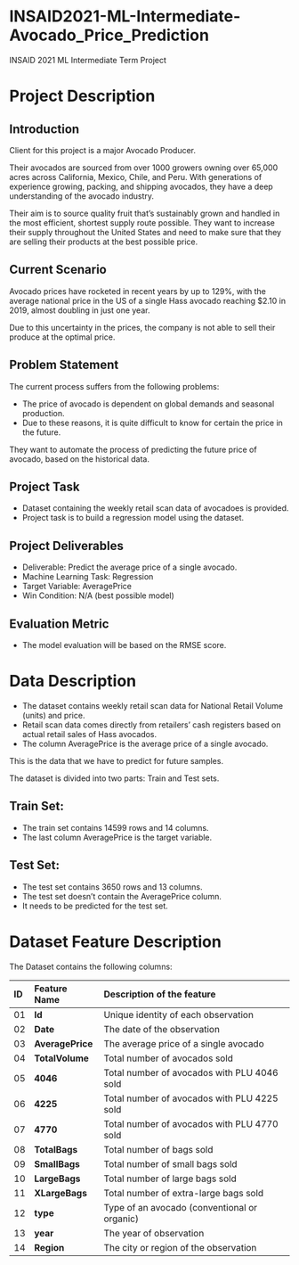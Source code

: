# INSAID2021-ML-Intermediate-Avocado_Price_Prediction
INSAID 2021 ML Intermediate Term Project
# Project Description
## Introduction
Client for this project is a major Avocado Producer.

Their avocados are sourced from over 1000 growers owning over 65,000 acres across California, Mexico, Chile, and Peru.
With generations of experience growing, packing, and shipping avocados, they have a deep understanding of the avocado industry.

Their aim is to source quality fruit that’s sustainably grown and handled in the most efficient, shortest supply route possible.
They want to increase their supply throughout the United States and need to make sure that they are selling their products at the best possible price.

## Current Scenario
Avocado prices have rocketed in recent years by up to 129%, with the average national price in the US of a single Hass avocado reaching $2.10 in 2019, almost doubling in just one year.

Due to this uncertainty in the prices, the company is not able to sell their produce at the optimal price.

## Problem Statement
The current process suffers from the following problems:

* The price of avocado is dependent on global demands and seasonal production.
* Due to these reasons, it is quite difficult to know for certain the price in the future.

They want to automate the process of predicting the future price of avocado, based on the historical data.

## Project Task
* Dataset containing the weekly retail scan data of avocadoes is provided.
* Project task is to build a regression model using the dataset.
## Project Deliverables
* Deliverable: Predict the average price of a single avocado.
* Machine Learning Task: Regression
* Target Variable: AveragePrice
* Win Condition: N/A (best possible model)
## Evaluation Metric
* The model evaluation will be based on the RMSE score.
# Data Description
* The dataset contains weekly retail scan data for National Retail Volume (units) and price.
* Retail scan data comes directly from retailers’ cash registers based on actual retail sales of Hass avocados.
* The column AveragePrice is the average price of a single avocado.

This is the data that we have to predict for future samples.

The dataset is divided into two parts: Train and Test sets.

## Train Set:
* The train set contains 14599 rows and 14 columns.
* The last column AveragePrice is the target variable.

## Test Set:
* The test set contains 3650 rows and 13 columns.
* The test set doesn’t contain the AveragePrice column.
* It needs to be predicted for the test set.

# Dataset Feature Description
The Dataset contains the following columns:

| ID | Feature Name | Description of the feature |
| :-- | :--| :--| 
|01| **Id**   | Unique identity of each observation                          |
|02| **Date** | The date of the observation                 |
|03| **AveragePrice**        | The average price of a single avocado            |
|04| **TotalVolume**          | Total number of avocados sold                     |
|05| **4046**      | Total number of avocados with PLU 4046 sold                  |
|06| **4225**           | Total number of avocados with PLU 4225 sold
|07| **4770**     | Total number of avocados with PLU 4770 sold |
|08| **TotalBags**     | Total number of bags sold|
|09| **SmallBags**        | Total number of small bags sold|
|10| **LargeBags**          | Total number of large bags sold  |
|11| **XLargeBags**         | Total number of extra-large bags sold |
|12| **type**     | Type of an avocado (conventional or organic)  |
|13| **year**     | 	The year of observation  |
|14| **Region**     | The city or region of the observation |
